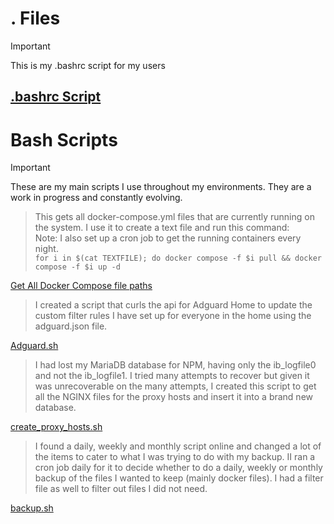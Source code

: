 # . Files

> [!IMPORTANT]
> This is my .bashrc script for my users

[.bashrc Script](.bashrc)<br>
----------------------------------------------------------------------------
# Bash Scripts
> [!IMPORTANT]
> These are my main scripts I use throughout my environments. They are a work in progress and constantly evolving.

> This gets all docker-compose.yml files that are currently running on the system. I use it to create a text file and run this command:<br>
> Note: I also set up a cron job to get the running containers every night.<br>
`for i in $(cat TEXTFILE); do docker compose -f $i pull && docker compose -f $i up -d`<br>

[Get All Docker Compose file paths](/Scripts/docker/getContainers.sh)

> I created a script that curls the api for Adguard Home to update the custom filter rules I have set up for everyone in the home using the adguard.json file.<br>

[Adguard.sh](/Scripts/kids/adguard.sh)

> I had lost my MariaDB database for NPM, having only the ib_logfile0 and not the ib_logfile1. I tried many attempts to recover but given it was unrecoverable on the many attempts, I created this script to get all the NGINX files for the proxy hosts and insert it into a brand new database.<br>

[create_proxy_hosts.sh](/Scripts/reinstall/nginx/create_proxy_hosts.sh)

> I found a daily, weekly and monthly script online and changed a lot of the items to cater to what I was trying to do with my backup. II ran a cron job daily for it to decide whether to do a daily, weekly or monthly backup of the files I wanted to keep (mainly docker files). I had a filter file as well to filter out files I did not need.<br>

[backup.sh](/Scripts/rsync/backup.sh)

